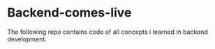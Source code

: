 # Backend-comes-live
The following repo contains code of all concepts i learned in backend development.
